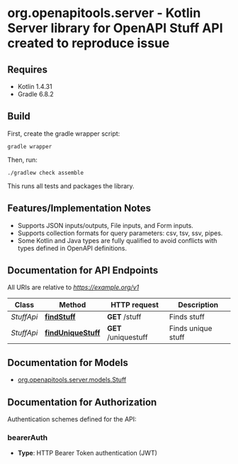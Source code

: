 # org.openapitools.server - Kotlin Server library for OpenAPI Stuff API created to reproduce issue

## Requires

* Kotlin 1.4.31
* Gradle 6.8.2

## Build

First, create the gradle wrapper script:

```
gradle wrapper
```

Then, run:

```
./gradlew check assemble
```

This runs all tests and packages the library.

## Features/Implementation Notes

* Supports JSON inputs/outputs, File inputs, and Form inputs.
* Supports collection formats for query parameters: csv, tsv, ssv, pipes.
* Some Kotlin and Java types are fully qualified to avoid conflicts with types defined in OpenAPI definitions.

<a id="documentation-for-api-endpoints"></a>
## Documentation for API Endpoints

All URIs are relative to *https://example.org/v1*

Class | Method | HTTP request | Description
------------ | ------------- | ------------- | -------------
*StuffApi* | [**findStuff**](docs/StuffApi.md#findstuff) | **GET** /stuff | Finds stuff
*StuffApi* | [**findUniqueStuff**](docs/StuffApi.md#finduniquestuff) | **GET** /uniquestuff | Finds unique stuff


<a id="documentation-for-models"></a>
## Documentation for Models

 - [org.openapitools.server.models.Stuff](docs/Stuff.md)


<a id="documentation-for-authorization"></a>
## Documentation for Authorization


Authentication schemes defined for the API:
<a id="bearerAuth"></a>
### bearerAuth

- **Type**: HTTP Bearer Token authentication (JWT)

